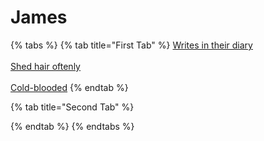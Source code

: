 # James

{% tabs %}
{% tab title="First Tab" %}
[Writes in their diary](https://app.gitbook.com/o/BuxDO4m0m00UAPnh8QIy/s/jLVzGtSyO9ofVQ62bOYw/~/changes/1/clues/clues/writesintheirdiary)\
\
[Shed hair oftenly](https://app.gitbook.com/o/BuxDO4m0m00UAPnh8QIy/s/jLVzGtSyO9ofVQ62bOYw/~/changes/1/clues/clues/shedshairoftenly)\
\
[Cold-blooded](https://app.gitbook.com/o/BuxDO4m0m00UAPnh8QIy/s/jLVzGtSyO9ofVQ62bOYw/~/changes/1/clues/clues/cold-blooded)
{% endtab %}

{% tab title="Second Tab" %}

{% endtab %}
{% endtabs %}
